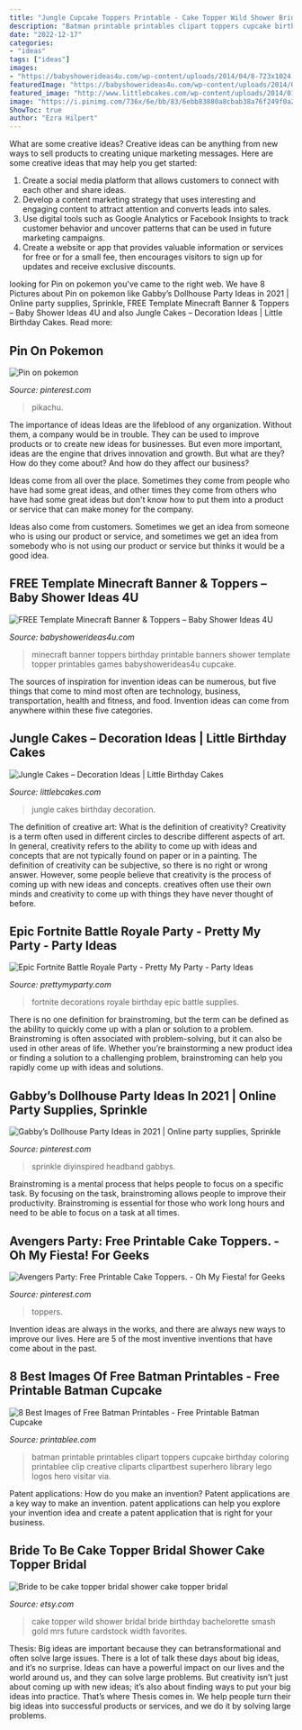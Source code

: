 ```yaml
---
title: "Jungle Cupcake Toppers Printable - Cake Topper Wild Shower Bridal Bride Birthday Bachelorette Smash Gold Mrs Future Cardstock Width Favorites"
description: "Batman printable printables clipart toppers cupcake birthday coloring printablee clip creative cliparts clipartbest superhero library lego logos hero visitar via"
date: "2022-12-17"
categories:
- "ideas"
tags: ["ideas"]
images:
- "https://babyshowerideas4u.com/wp-content/uploads/2014/04/8-723x1024.png"
featuredImage: "https://babyshowerideas4u.com/wp-content/uploads/2014/04/8-723x1024.png"
featured_image: "http://www.littlebcakes.com/wp-content/uploads/2014/01/Jungle-Birthday-Cakes.jpg"
image: "https://i.pinimg.com/736x/6e/bb/83/6ebb83880a8cbab38a76f249f0a237c3.jpg"
ShowToc: true
author: "Ezra Hilpert"
---
```



What are some creative ideas?
Creative ideas can be anything from new ways to sell products to creating unique marketing messages. Here are some creative ideas that may help you get started: 
1. Create a social media platform that allows customers to connect with each other and share ideas. 
2. Develop a content marketing strategy that uses interesting and engaging content to attract attention and converts leads into sales. 
3. Use digital tools such as Google Analytics or Facebook Insights to track customer behavior and uncover patterns that can be used in future marketing campaigns. 
4. Create a website or app that provides valuable information or services for free or for a small fee, then encourages visitors to sign up for updates and receive exclusive discounts.

	

		
looking for Pin on pokemon you've came to the right web. We have 8 Pictures about Pin on pokemon like Gabby’s Dollhouse Party Ideas in 2021 | Online party supplies, Sprinkle, FREE Template Minecraft Banner &amp; Toppers – Baby Shower Ideas 4U and also Jungle Cakes – Decoration Ideas | Little Birthday Cakes. Read more:
		
    
## Pin On Pokemon

<img loading=lazy src="https://i.pinimg.com/736x/5f/d5/91/5fd591d0672cfb81360757c42c475158.jpg" onerror="this.onerror=null;this.src='https://tse1.mm.bing.net/th?id=OIP.MuHgrm_V1PnBpc5hrk_RrQHaGF&amp;pid=15.1';" alt="Pin on pokemon">

_Source: pinterest.com_

>pikachu. 

	

The importance of ideas
Ideas are the lifeblood of any organization. Without them, a company would be in trouble. They can be used to improve products or to create new ideas for businesses. But even more important, ideas are the engine that drives innovation and growth.
But what are they? How do they come about? And how do they affect our business?

Ideas come from all over the place. Sometimes they come from people who have had some great ideas, and other times they come from others who have had some great ideas but don't know how to put them into a product or service that can make money for the company.

Ideas also come from customers. Sometimes we get an idea from someone who is using our product or service, and sometimes we get an idea from somebody who is not using our product or service but thinks it would be a good idea.

    
## FREE Template Minecraft Banner &amp; Toppers – Baby Shower Ideas 4U

<img loading=lazy src="https://babyshowerideas4u.com/wp-content/uploads/2014/04/8-723x1024.png" onerror="this.onerror=null;this.src='https://tse1.mm.bing.net/th?id=OIP.8ohlqQLDt6WE0FX9ZvbPLQHaKf&amp;pid=15.1';" alt="FREE Template Minecraft Banner &amp; Toppers – Baby Shower Ideas 4U">

_Source: babyshowerideas4u.com_

>minecraft banner toppers birthday printable banners shower template topper printables games babyshowerideas4u cupcake. 

	

The sources of inspiration for invention ideas can be numerous, but five things that come to mind most often are technology, business, transportation, health and fitness, and food. Invention ideas can come from anywhere within these five categories.

    
## Jungle Cakes – Decoration Ideas | Little Birthday Cakes

<img loading=lazy src="http://www.littlebcakes.com/wp-content/uploads/2014/01/Jungle-Birthday-Cakes.jpg" onerror="this.onerror=null;this.src='https://tse3.mm.bing.net/th?id=OIP.fg4Lqna3SZXRuRJgGUzAqAHaJ4&amp;pid=15.1';" alt="Jungle Cakes – Decoration Ideas | Little Birthday Cakes">

_Source: littlebcakes.com_

>jungle cakes birthday decoration. 

	

The definition of creative art: What is the definition of creativity?
Creativity is a term often used in different circles to describe different aspects of art. In general, creativity refers to the ability to come up with ideas and concepts that are not typically found on paper or in a painting. The definition of creativity can be subjective, so there is no right or wrong answer. However, some people believe that creativity is the process of coming up with new ideas and concepts. creatives often use their own minds and creativity to come up with things they have never thought of before.

    
## Epic Fortnite Battle Royale Party - Pretty My Party - Party Ideas

<img loading=lazy src="https://zolpwsuwoq-flywheel.netdna-ssl.com/wp-content/uploads/2019/12/fortnite-decorations.jpg" onerror="this.onerror=null;this.src='https://tse4.mm.bing.net/th?id=OIP.KRgbTEzq0a2xat8JsZhSKwHaKn&amp;pid=15.1';" alt="Epic Fortnite Battle Royale Party - Pretty My Party - Party Ideas">

_Source: prettymyparty.com_

>fortnite decorations royale birthday epic battle supplies. 

	

There is no one definition for brainstroming, but the term can be defined as the ability to quickly come up with a plan or solution to a problem. Brainstroming is often associated with problem-solving, but it can also be used in other areas of life. Whether you’re brainstorming a new product idea or finding a solution to a challenging problem, brainstroming can help you rapidly come up with ideas and solutions.

    
## Gabby’s Dollhouse Party Ideas In 2021 | Online Party Supplies, Sprinkle

<img loading=lazy src="https://i.pinimg.com/736x/46/6b/04/466b04182a0d84344776c6d8070e83dd.jpg" onerror="this.onerror=null;this.src='https://tse2.mm.bing.net/th?id=OIP._cqspVn0RHVZOpsIAJzoSAHaKo&amp;pid=15.1';" alt="Gabby’s Dollhouse Party Ideas in 2021 | Online party supplies, Sprinkle">

_Source: pinterest.com_

>sprinkle diyinspired headband gabbys. 

	

Brainstroming is a mental process that helps people to focus on a specific task. By focusing on the task, brainstroming allows people to improve their productivity. Brainstroming is essential for those who work long hours and need to be able to focus on a task at all times.

    
## Avengers Party: Free Printable Cake Toppers. - Oh My Fiesta! For Geeks

<img loading=lazy src="https://i.pinimg.com/736x/6e/bb/83/6ebb83880a8cbab38a76f249f0a237c3.jpg" onerror="this.onerror=null;this.src='https://tse3.mm.bing.net/th?id=OIP.WYDo1Tvi5vQMrtdmax482wHaKF&amp;pid=15.1';" alt="Avengers Party: Free Printable Cake Toppers. - Oh My Fiesta! for Geeks">

_Source: pinterest.com_

>toppers. 

	

Invention ideas are always in the works, and there are always new ways to improve our lives. Here are 5 of the most inventive inventions that have come about in the past.

    
## 8 Best Images Of Free Batman Printables - Free Printable Batman Cupcake

<img loading=lazy src="http://www.printablee.com/postpic/2013/05/free-printable-batman-party-ideas_349326.png" onerror="this.onerror=null;this.src='https://tse3.mm.bing.net/th?id=OIP.scKl0OM57BCdqrW3a3wI0gHaG6&amp;pid=15.1';" alt="8 Best Images of Free Batman Printables - Free Printable Batman Cupcake">

_Source: printablee.com_

>batman printable printables clipart toppers cupcake birthday coloring printablee clip creative cliparts clipartbest superhero library lego logos hero visitar via. 

	

Patent applications: How do you make an invention?
Patent applications are a key way to make an invention. patent applications can help you explore your invention idea and create a patent application that is right for your business.

    
## Bride To Be Cake Topper Bridal Shower Cake Topper Bridal

<img loading=lazy src="https://img.etsystatic.com/il/c00a03/1142687670/il_570xN.1142687670_kebv.jpg?version=1" onerror="this.onerror=null;this.src='https://tse4.mm.bing.net/th?id=OIP.LRAp3unnyhhPsdkDKI_QvAHaKB&amp;pid=15.1';" alt="Bride to be cake topper bridal shower cake topper bridal">

_Source: etsy.com_

>cake topper wild shower bridal bride birthday bachelorette smash gold mrs future cardstock width favorites. 

	

Thesis: Big ideas are important because they can betransformational and often solve large issues.
There is a lot of talk these days about big ideas, and it’s no surprise. Ideas can have a powerful impact on our lives and the world around us, and they can solve large problems. But creativity isn’t just about coming up with new ideas; it’s also about finding ways to put your big ideas into practice. That’s where Thesis comes in. We help people turn their big ideas into successful products or services, and we do it by solving large problems.

